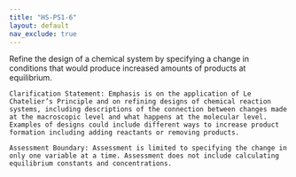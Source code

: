 ```yaml
---
title: "HS-PS1-6"
layout: default
nav_exclude: true
---
```

<script src="https://cdn.mathjax.org/mathjax/latest/MathJax.js?config=TeX-AMS-MML_HTMLorMML" type="text/javascript"></script>

<!--<center>
<img src="images/pt-row-col.png" alt="drawing" width="90%"/>
</center>
-->
Refine the design of a chemical system by specifying a change in conditions that would produce increased amounts of products at equilibrium.

<!--more-->

    Clarification Statement: Emphasis is on the application of Le Chatelier’s Principle and on refining designs of chemical reaction systems, including descriptions of the connection between changes made at the macroscopic level and what happens at the molecular level. Examples of designs could include different ways to increase product formation including adding reactants or removing products.

    Assessment Boundary: Assessment is limited to specifying the change in only one variable at a time. Assessment does not include calculating equilibrium constants and concentrations.
